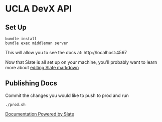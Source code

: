 # UCLA DevX API

## Set Up

```shell
bundle install
bundle exec middleman server
```

This will allow you to see the docs at: http://localhost:4567

Now that Slate is all set up on your machine, you'll probably want to learn more about [editing Slate markdown](https://github.com/lord/slate/wiki/Markdown-Syntax)

## Publishing Docs

Commit the changes you would like to push to prod and run
```shell
./prod.sh
```

<a href='https://github.com/lord/slate'>Documentation Powered by Slate</a>